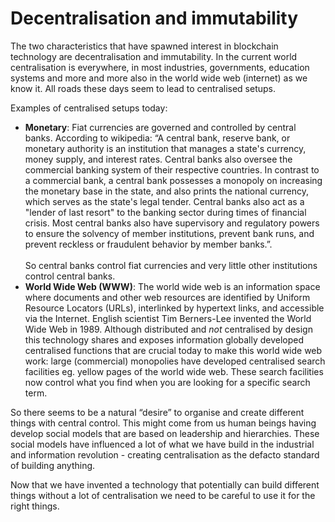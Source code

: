 # Decentralisation and immutability
 

The two characteristics that have spawned interest in blockchain technology are decentralisation and immutability.  In the current world centralisation is everywhere, in most industries, governments, education systems and more and more also in the world wide web (internet) as we know it.  All roads these days seem to lead to centralised setups.

Examples of centralised setups today:

*   **Monetary**: Fiat currencies are governed and controlled by central banks.  According to wikipedia: “A central bank, reserve bank, or monetary authority is an institution that manages a state's currency, money supply, and interest rates. Central banks also oversee the commercial banking system of their respective countries. In contrast to a commercial bank, a central bank possesses a monopoly on increasing the monetary base in the state, and also prints the national currency, which serves as the state's legal tender. Central banks also act as a "lender of last resort" to the banking sector during times of financial crisis. Most central banks also have supervisory and regulatory powers to ensure the solvency of member institutions, prevent bank runs, and prevent reckless or fraudulent behavior by member banks.”.   \
 \
So central banks control fiat currencies and very little other institutions control central banks. 
*   **World Wide Web (WWW)**: The world wide web is an information space where documents and other web resources are identified by Uniform Resource Locators (URLs), interlinked by hypertext links, and accessible via the Internet. English scientist Tim Berners-Lee invented the World Wide Web in 1989. Although distributed and _not_ centralised by design this technology shares and exposes information globally developed centralised functions that are crucial today to make this world wide web work: large (commercial) monopolies have developed centralised search facilities eg. yellow pages of the world wide web.  These search facilities now control what you find when you are looking for a specific search term.

So there seems to be a natural “desire” to organise and create different things with central control.  This might come from us human beings having develop social models that are based on leadership and hierarchies.  These social models have influenced a lot of what we have build in the industrial and information revolution - creating centralisation as the defacto standard of building anything. 

Now that we have invented a technology that potentially can build different things without a lot of centralisation we need to be careful to use it for the right things. 